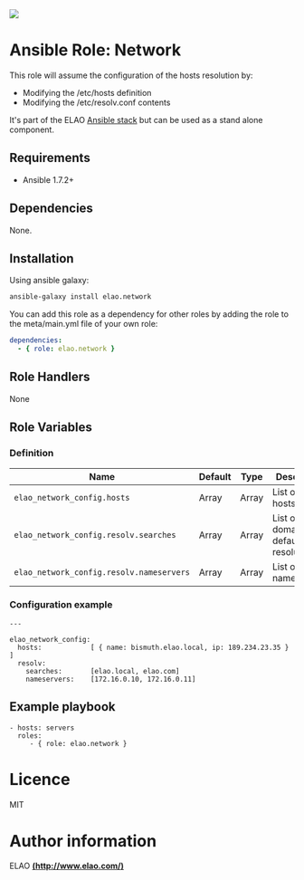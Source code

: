 <img src="http://www.elao.com/images/corpo/logo_red_small.png"/>

# Ansible Role: Network

This role will assume the configuration of the hosts resolution by:
- Modifying the /etc/hosts definition
- Modifying the /etc/resolv.conf contents

It's part of the ELAO [Ansible stack](http://ansible.elao.com) but can be used as a stand alone component.

## Requirements

- Ansible 1.7.2+

## Dependencies

None.

## Installation

Using ansible galaxy:

```bash
ansible-galaxy install elao.network
```
You can add this role as a dependency for other roles by adding the role to the meta/main.yml file of your own role:

```yaml
dependencies:
  - { role: elao.network }
```

## Role Handlers

None

## Role Variables

### Definition

|Name|Default|Type|Description|
|----|----|-----------|-------|
`elao_network_config.hosts`|Array|Array|List of static hosts.
`elao_network_config.resolv.searches`|Array|Array|List of domain for default DNS resolution.
`elao_network_config.resolv.nameservers`|Array|Array|List of nameservers.

### Configuration example

```
---

elao_network_config:
  hosts:            [ { name: bismuth.elao.local, ip: 189.234.23.35 } ]
  resolv:
    searches:       [elao.local, elao.com]
    nameservers:    [172.16.0.10, 172.16.0.11]
```

## Example playbook

    - hosts: servers
      roles:
         - { role: elao.network }

# Licence

MIT

# Author information

ELAO [**(http://www.elao.com/)**](http://www.elao.com)